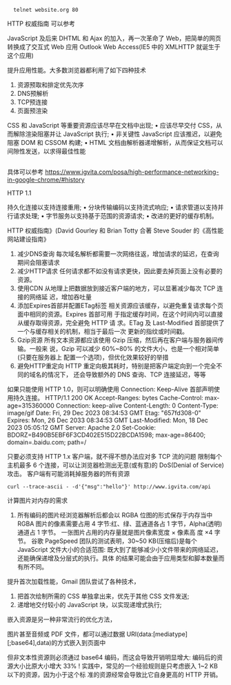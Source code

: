 

```shell
  telnet website.org 80
```


HTTP 权威指南  可以参考

JavaScript 及后来 DHTML 和 Ajax 的加入，再一次革命了 Web，把简单的网页 转换成了交互式 Web 应用
Outlook Web Access(IE5 中的 XMLHTTP 就诞生于这个应用)


提升应用性能。大多数浏览器都利用了如下四种技术

1. 资源预取和排定优先次序
2. DNS预解析
3. TCP预连接
4. 页面预渲染


CSS 和 JavaScript 等重要资源应该尽早在文档中出现;
• 应该尽早交付 CSS，从而解除渲染阻塞并让 JavaScript 执行;
• 非关键性 JavaScript 应该推迟，以避免阻塞 DOM 和 CSSOM 构建;
• HTML 文档由解析器递增解析，从而保证文档可以间隙性发送，以求得最佳性能

```javascript

```

具体可以参考 https://www.igvita.com/posa/high-performance-networking-in-google-chrome/#history


HTTP 1.1

 持久化连接以支持连接重用;
• 分块传输编码以支持流式响应;
• 请求管道以支持并行请求处理;
• 字节服务以支持基于范围的资源请求;  • 改进的更好的缓存机制。

HTTP 权威指南》(David Gourley 和 Brian Totty 合著
Steve Souder 的《高性能网站建设指南》

1. 减少DNS查询
    每次域名解析都需要一次网络往返，增加请求的延迟，在查询期间会阻塞请求
2. 减少HTTP请求
    任何请求都不如没有请求更快，因此要去掉页面上没有必要的资源。
3. 使用CDN
    从地理上把数据放到接近客户端的地方，可以显著减少每次 TCP 连接的网络延 迟，增加吞吐量
 4. 添加Expires首部并配置ETag标签
    相关资源应该缓存，以避免重复请求每个页面中相同的资源。Expires 首部可用 于指定缓存时间，在这个时间内可以直接从缓存取得资源，完全避免 HTTP 请 求。ETag 及 Last-Modified 首部提供了一个与缓存相关的机制，相当于最后一次 更新的指纹或时间戳。
5. Gzip资源
    所有文本资源都应该使用 Gzip 压缩，然后再在客户端与服务器间传输。一般来 说，Gzip 可以减少 60%~80% 的文件大小，也是一个相对简单(只要在服务器上 配置一个选项)，但优化效果较好的举措
6. 避免HTTP重定向
    HTTP 重定向极其耗时，特别是把客户端定向到一个完全不同的域名的情况下， 还会导致额外的 DNS 查询、TCP 连接延迟，等等


如果只能使用 HTTP 1.0，则可以明确使用 Connection: Keep-Alive 首部声明使用持久连接。
HTTP/1.1 200 OK
Accept-Ranges: bytes
Cache-Control: max-age=315360000
Connection: keep-alive
Content-Length: 0
Content-Type: image/gif
Date: Fri, 29 Dec 2023 08:34:53 GMT
Etag: "657fd308-0"
Expires: Mon, 26 Dec 2033 08:34:53 GMT
Last-Modified: Mon, 18 Dec 2023 05:05:12 GMT
Server: Apache 2.0
Set-Cookie: BDORZ=B490B5EBF6F3CD402E515D22BCDA1598; max-age=86400; domain=.baidu.com; path=/

只要必须支持 HTTP 1.x 客户端，就不得不想办法应对多 TCP 流的问题
限制每个主机最多 6 个连接，可以让浏览器检测出无意(或有意)的 DoS(Denial of Service)攻击。
客户端有可能消耗掉服务器的所有资源


```shell
curl --trace-ascii - -d'{"msg":"hello"}' http://www.igvita.com/api

```

计算图片对内存的需求
1. 所有编码的图片经浏览器解析后都会以 RGBA 位图的形式保存于内存当中
RGBA 图片的像素需要占用 4 字节:红、绿、蓝通道各占 1 字节，Alpha(透明) 通道占 1 字节。
一张图片占用的内存量就是图片像素宽度 × 像素高 度 ×4 字节。
谷歌 PageSpeed 团队的测试表明，30~50 KB(压缩后)是每个 JavaScript 文件大小的合适范围: 既大到了能够减少小文件带来的网络延迟，还能确保递增及分层式的执行。具体 的结果可能会由于应用类型和脚本数量而有所不同。



提升首次加载性能，Gmail 团队尝试了各种技术，
1. 把首次绘制所需的 CSS 单独拿出来，优先于其他 CSS 文件发送;
2. 递增地交付较小的 JavaScript 块，以实现递增式执行;

嵌入资源是另一种非常流行的优化方法，

图片甚至音频或 PDF 文件，都可以通过数据 URI(data:[mediatype] [;base64],data)的方式嵌入到页面中

但非文本性资源则必须通过 base64 编码，而这会导致开销明显增大: 编码后的资源大小比原大小增大 33% !
实践中，常见的一个经验规则是只考虑嵌入 1~2 KB 以下的资源，因为小于这个标 准的资源经常会导致比它自身更高的 HTTP 开销。